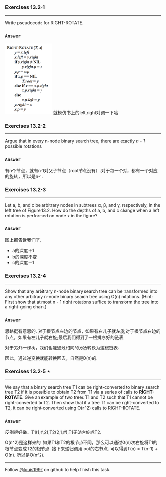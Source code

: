 ### Exercises 13.2-1
***
Write pseudocode for RIGHT-ROTATE.

### `Answer`
![image](./repo/s2/1.png)
就模仿书上的left,right对调一下哈


### Exercises 13.2-2
***
Argue that in every n-node binary search tree, there are exactly *n - 1* possible rotations.

### `Answer`
有n个节点，就有n-1对父子节点（root节点没有）.对于每一个对，都有一个对应的旋转，所以是n-1.


### Exercises 13.2-3
***
Let a, b, and c be arbitrary nodes in subtrees α, β, and γ, respectively, in the left tree of Figure 13.2. How do the depths of a, b, and c change when a left rotation is performed on node x in the figure?

### `Answer`
图上都告诉我们了. 

* a的深度＋1
* b的深度不变
* c的深度－1

### Exercises 13.2-4
***
Show that any arbitrary n-node binary search tree can be transformed into any other arbitrary n-node binary search tree using O(n) rotations. (Hint: First show that at most n - 1 right rotations suffice to transform the tree into a right-going chain.)
### `Answer`
思路挺有意思的. 对于根节点左边的节点，如果有右儿子就左旋;对于根节点右边的节点，如果有左儿子就右旋;最后我们得到了一根排序好的链表.

对于另外一棵树，我们也能通过相同的方法转换为这根链表.

因此，通过逆变换就能转换回去，自然是O(n)的.

### Exercises 13.2-5 ⋆
***
We say that a binary search tree T1 can be right-converted to binary search tree T2 if it is possible to obtain T2 from T1 via a series of calls to **RIGHT-ROTATE**. Give an example of two trees T1 and T2 such that T1 cannot be right-converted to T2. Then show that if a tree T1 can be right-converted to T2, it can be right-converted using O(n^2) calls to RIGHT-ROTATE.
### `Answer`
反例很好举，T1(1,#,2),T2(2,1,#),T1无法右旋成T2.

O(n^2)是这样来的. 如果T1和T2的根节点不同，那么可以通过O(n)次右旋将T1的根节点变成T2的根节点. 接下来递归调用root的右节点. 可以得到T(n) = T(n-1) + O(n). 所以是O(n^2).

***
Follow [@louis1992](https://github.com/gzc) on github to help finish this task.

